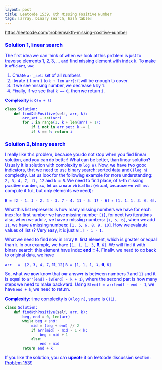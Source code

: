 ```yaml
---
layout: post
title: Leetcode 1539. Kth Missing Positive Number
tags: [array, binary search, hash table]
---
```


<a href="https://leetcode.com/problems/kth-missing-positive-number"> <font color = blue>https://leetcode.com/problems/kth-missing-positive-number


### Solution 1, linear search

The first idea we can think of when we look at this problem is just to traverse elements 1, 2, 3, ... and find missing element with index `k`. To make it efficient, we:
1. Create `arr_set`: set of all numbers
2. Iterate `i` from `1` to `k + len(arr)`: it will be enough to cover.
3. If we see missing number, we decrease `k` by `1`.
4. Finally, if we see that `k == 0`, then we return `i`.

**Complexity** is `O(n + k)`


```python
class Solution:
    def findKthPositive(self, arr, k):
        arr_set = set(arr)
        for i in range(1, k + len(arr) + 1):
            if i not in arr_set: k -= 1
            if k == 0: return i
```

### Solution 2, binary search

I really like this problem, because you do not stop when you find linear solution, and you can do better! What can be better, than linear solution? Usually it is solution with complexity `O(log n)`. Now, we have two good indicators, that we need to use binary search: sorted data and `O(log n)` complexity. Let us look for the following example for more understanding:
`2, 3, 4, 7, 11, 12` and `k = 5`.
We need to find place, of `k`-th missing positive number, so, let us create virtual list (virtual, because we will not compute it full, but only elements we need):

`B = [2 - 1, 3 - 2, 4 - 3, 7 - 4, 11 - 5, 12 - 6] = [1, 1, 1, 3, 6, 6]`.

What this list represents is how many missing numbers we have for each inex: for first number we have missing number `[1]`, for next two iterations also, when we add `7`, we have `3` missing numbers: `[1, 5, 6]`, when we add `11`, we have `6` missing numbers: `[1, 5, 6, 8, 9, 10]`. How we evalaute values of list `B`? Very easy, it is just `A[i] - i - 1`.

What we need to find now in array `B`: first element, which is greater or equal than `k`. In our example, we have `[1, 1, 1, 3,` **6**, `6]`. We will find it with binary search: this element have index **end = 4**. Finally, we need to go back to original data, we have

`arr   =  [2, 3, 4, 7,` **11**, `12]`
`B = [1, 1, 1, 3,` **6**, `6]`

So, what we now know that our answer is between numbers `7` and `11` and it is equal to `arr[end]` - `(B[end] - k + 1)`, where the second part is how many steps we need to make backward. Using `B[end] = arr[end] - end - 1`, we have `end + k`, we need to return.

**Complexity**: time complexity is `O(log n)`, space is `O(1)`.

```python
class Solution:
    def findKthPositive(self, arr, k):
        beg, end = 0, len(arr)
        while beg < end:
            mid = (beg + end) // 2
            if arr[mid] - mid - 1 < k:
                beg = mid + 1
            else:
                end = mid
        return end + k
```

If you like the solution, you can **upvote** it on leetcode discussion section:<a href="https://leetcode.com/problems/kth-missing-positive-number/discuss/1004535/python-two-solutions-o(n)-and-o(log-n)-explained"> <font color = blue>Problem 1539
